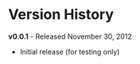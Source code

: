 Version History
=================

**v0.0.1** - Released November 30, 2012

* Initial release (for testing only)
